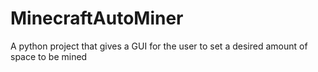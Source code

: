 # MinecraftAutoMiner
A python project that gives a GUI for the user to set a desired amount of space to be mined
